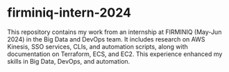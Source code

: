 # firminiq-intern-2024
This repository contains my work from an internship at FIRMINIQ (May-Jun 2024) in the Big Data and DevOps team. It includes research on AWS Kinesis, SSO services, CLIs, and automation scripts, along with documentation on Terraform, ECS, and EC2. This experience enhanced my skills in Big Data, DevOps, and automation.
